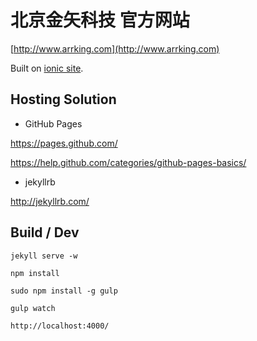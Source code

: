 # 北京金矢科技 官方网站

[http://www.arrking.com](http://www.arrking.com)

Built on  [ionic site](https://github.com/driftyco/ionic-site).

## Hosting Solution

* GitHub Pages

https://pages.github.com/

https://help.github.com/categories/github-pages-basics/

* jekyllrb

http://jekyllrb.com/

## Build / Dev

```
jekyll serve -w

npm install

sudo npm install -g gulp

gulp watch

http://localhost:4000/
```